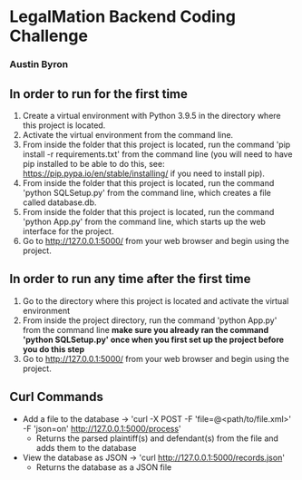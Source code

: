 # LegalMation Backend Coding Challenge
### Austin Byron

## In order to run for the first time
1. Create a virtual environment with Python 3.9.5 in the directory where this project is located.
2. Activate the virtual environment from the command line.
3. From inside the folder that this project is located, run the command 'pip install -r requirements.txt' from the command line (you will need to have pip installed to be able to do this, see: https://pip.pypa.io/en/stable/installing/ if you need to install pip).
4. From inside the folder that this project is located, run the command 'python SQLSetup.py' from the command line, which creates a file called database.db.
5. From inside the folder that this project is located, run the command 'python App.py' from the command line, which starts up the web interface for the project.
6. Go to http://127.0.0.1:5000/ from your web browser and begin using the project.

## In order to run any time after the first time
1. Go to the directory where this project is located and activate the virtual environment
2. From inside the project directory, run the command 'python App.py' from the command line **make sure you already ran the command 'python SQLSetup.py' once when you first set up the project before you do this step**
3. Go to http://127.0.0.1:5000/ from your web browser and begin using the project.


## Curl Commands
- Add a file to the database -> 'curl -X POST -F 'file=@<path/to/file.xml>' -F 'json=on' http://127.0.0.1:5000/process'
    - Returns the parsed plaintiff(s) and defendant(s) from the file and adds them to the database
- View the database as JSON -> 'curl http://127.0.0.1:5000/records.json'
    - Returns the database as a JSON file